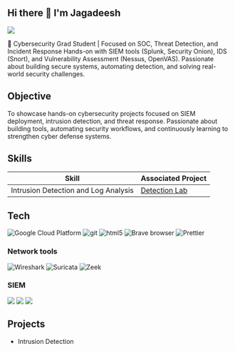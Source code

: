 ## Hi there 👋 I'm Jagadeesh 

<p align="left">
  <a href="https://www.linkedin.com/in/jagadeesh-varma-kakarlapudi/, mailto:jagadeeshvarmasce@gmail.com">
    <img src="https://skillicons.dev/icons?i=linkedin,gmail" />
  </a>
</p>

🔐 Cybersecurity Grad Student | Focused on SOC, Threat Detection, and Incident Response
Hands-on with SIEM tools (Splunk, Security Onion), IDS (Snort), and Vulnerability Assessment (Nessus, OpenVAS).
Passionate about building secure systems, automating detection, and solving real-world security challenges.


## Objective

To showcase hands-on cybersecurity projects focused on SIEM deployment, intrusion detection, and threat response. Passionate about building tools, automating security workflows, and continuously learning to strengthen cyber defense systems.

## Skills

| Skill                                         | Associated Project         |
|-----------------------------------------------|----------------------------|
| Intrusion Detection and Log Analysis          | <a href="https://github.com/asce-tech/intrusion-Detection"> Detection Lab</a>|

## Tech
<p>
  <img alt="Google Cloud Platform" src="https://img.shields.io/badge/-Google_Cloud_Platform-1a73e8?style=flat-square&logo=google-cloud&logoColor=white" />
  <img alt="git" src="https://img.shields.io/badge/-Git-F05032?style=flat-square&logo=git&logoColor=white" />
  <img alt="html5" src="https://img.shields.io/badge/-HTML5-E34F26?style=flat-square&logo=html5&logoColor=white" />
  <img alt="Brave browser" src="https://img.shields.io/badge/-Brave_Browser-FB542B?style=flat-square&logo=brave&logoColor=white" />
  <img alt="Prettier" src="https://img.shields.io/badge/-Prettier-F7B93E?style=flat-square&logo=prettier&logoColor=white" />
  <img alt="" src="" />
</p>

### Network tools 
<p>
<img alt="Wireshark" src="https://img.shields.io/badge/-Wireshark-1679A7?&style=flat-square&logo=Wireshark&logoColor=white"/>
<img alt="Suricata" src="https://img.shields.io/badge/-Suricata-EF3B2D?&style=flat-square&logo=https://suricata.io/wp-content/uploads/2023/09/Logo-Suricata-vert-R.jpg&logoColor=white"/>
<img alt="Zeek" src="https://img.shields.io/badge/-Zeek-777BB4?&style=flat-square&logo=Zeek&logoColor=white"/>
</p> 

### SIEM
<div>
    <img src="https://img.shields.io/badge/-Microsoft_Sentinel-0078D4?&style=for-the-badge&logo=Microsoft&logoColor=white" />
    <img src="https://img.shields.io/badge/-Splunk-000000?&style=for-the-badge&logo=Splunk&logoColor=white" />
    <img src="https://img.shields.io/badge/-Elastic-005571?&style=for-the-badge&logo=Elastic&logoColor=white" />
</div>

## Projects
- Intrusion Detection 
